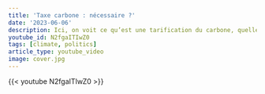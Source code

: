 ```yaml
---
title: 'Taxe carbone : nécessaire ?'
date: '2023-06-06'
description: Ici, on voit ce qu’est une tarification du carbone, quelles sont les émissions ciblées et quels sont ses avantages et ses insuffisances. Je me concentre sur les propriétés d'une tarification du carbone qui s'appliquerait au niveau mondial.
youtube_id: N2fgaITIwZ0
tags: [climate, politics]
article_type: youtube_video
image: cover.jpg
---
```


{{< youtube N2fgaITIwZ0 >}}